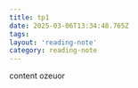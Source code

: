 ```yaml
---
title: tp1
date: 2025-03-06T13:34:48.765Z
tags:
layout: 'reading-note'
category: reading-note
---
```

content ozeuor